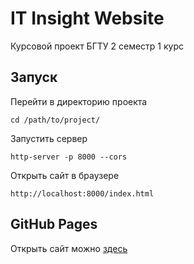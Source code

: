 # IT Insight Website
Курсовой проект БГТУ 2 семестр 1 курс
## Запуск
Перейти в директорию проекта

    cd /path/to/project/

Запустить сервер

    http-server -p 8000 --cors
Открыть сайт в браузере

    http://localhost:8000/index.html
## GitHub Pages
Открыть сайт можно [здесь](https://fy5tew.github.io/course-project-1-2/index.html)